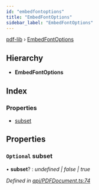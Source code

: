```yaml
---
id: "embedfontoptions"
title: "EmbedFontOptions"
sidebar_label: "EmbedFontOptions"
---
```


[pdf-lib](../index.md) › [EmbedFontOptions](embedfontoptions.md)

## Hierarchy

* **EmbedFontOptions**

## Index

### Properties

* [subset](embedfontoptions.md#optional-subset)

## Properties

### `Optional` subset

• **subset**? : *undefined | false | true*

*Defined in [api/PDFDocument.ts:74](https://github.com/Hopding/pdf-lib/blob/e16420f/src/api/PDFDocument.ts#L74)*
